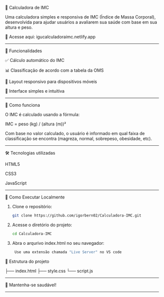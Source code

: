 🧮 Calculadora de IMC


Uma calculadora simples e responsiva de IMC (Índice de Massa Corporal), desenvolvida para ajudar usuários a avaliarem sua saúde com base em sua altura e peso.

🔗 Acesse aqui: igucalculadoraimc.netlify.app


---

🚀 Funcionalidades

✅ Cálculo automático do IMC

📊 Classificação de acordo com a tabela da OMS

📱 Layout responsivo para dispositivos móveis

🎨 Interface simples e intuitiva





---

🧠 Como funciona

O IMC é calculado usando a fórmula:


IMC = peso (kg) / (altura (m))²

Com base no valor calculado, o usuário é informado em qual faixa de classificação se encontra (magreza, normal, sobrepeso, obesidade, etc).


---

🛠️ Tecnologias utilizadas

HTML5

CSS3

JavaScript

---


🔧 Como Executar Localmente

1. Clone o repositório:
   ```bash
   git clone https://github.com/igorbern02/Calculadora-IMC.git

2. Acesse o diretório do projeto:
   ```bash
   cd Calculadora-IMC

3. Abra o arqurivo index.html no seu navegador:
   ```bash
    Use uma extensão chamada "Live Server" no VS code

📌 Estrutura do projeto


├── index.html
├── style.css
└── script.js


---


💪 Mantenha-se saudável!

---
